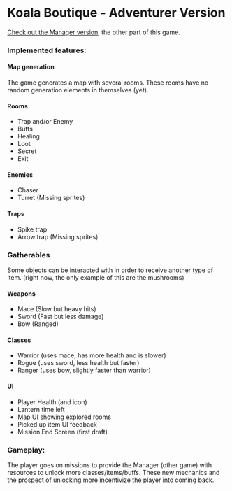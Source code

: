# Koala Boutique - Adventurer Version

[Check out the Manager version](https://github.com/pgpais/Ye-Olde-Shop--Parent-), the other part of this game.

### Implemented features:

#### Map generation

The game generates a map with several rooms. These rooms have no random generation elements in themselves (yet).

#### Rooms

- Trap and/or Enemy
- Buffs
- Healing
- Loot
- Secret
- Exit

#### Enemies

- Chaser
- Turret (Missing sprites)

#### Traps

- Spike trap
- Arrow trap (Missing sprites)

### Gatherables

Some objects can be interacted with in order to receive another type of item. (right now, the only example of this are the mushrooms)

#### Weapons

- Mace (Slow but heavy hits)
- Sword (Fast but less damage)
- Bow (Ranged)

#### Classes

- Warrior (uses mace, has more health and is slower)
- Rogue (uses sword, less health but faster)
- Ranger (uses bow, slightly faster than warrior)

#### UI

- Player Health (and icon)
- Lantern time left
- Map UI showing explored rooms
- Picked up item UI feedback
- Mission End Screen (first draft)

### Gameplay:

The player goes on missions to provide the Manager (other game) with resources to unlock more classes/items/buffs. These new mechanics and the prospect of unlocking more incentivize the player into coming back.
